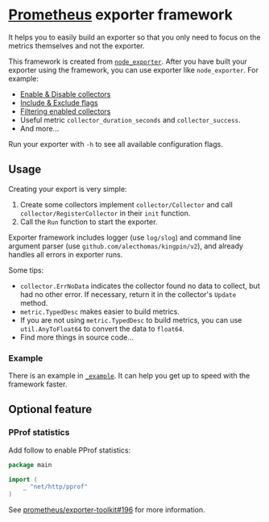 # [Prometheus](https://github.com/prometheus/prometheus) exporter framework

It helps you to easily build an exporter so that you only need to focus on the metrics themselves and not the exporter.

This framework is created from [`node_exporter`](https://github.com/prometheus/node_exporter). After you have built your exporter using the framework, you can use exporter like `node_exporter`. For example:

- [Enable & Disable collectors](https://github.com/prometheus/node_exporter/?tab=readme-ov-file#collectors)
- [Include & Exclude flags](https://github.com/prometheus/node_exporter/?tab=readme-ov-file#include--exclude-flags)
- [Filtering enabled collectors](https://github.com/prometheus/node_exporter/?tab=readme-ov-file#filtering-enabled-collectors)
- Useful metric `collector_duration_seconds` and `collector_success`.
- And more...

Run your exporter with `-h` to see all available configuration flags.

## Usage

Creating your export is very simple:

1. Create some collectors implement `collector/Collector` and call `collector/RegisterCollector` in their `init` function.
2. Call the `Run` function to start the exporter.

Exporter framework includes logger (use `log/slog`) and command line argument parser (use `github.com/alecthomas/kingpin/v2`), and already handles all errors in exporter runs.

Some tips:

- `collector.ErrNoData` indicates the collector found no data to collect, but had no other error. If necessary, return it in the collector's `Update` method.
- `metric.TypedDesc` makes easier to build metrics.
- If you are not using `metric.TypedDesc` to build metrics, you can use `util.AnyToFloat64` to convert the data to `float64`.
- Find more things in source code...

### Example

There is an example in [`_example`](https://github.com/rea1shane/exporter/tree/main/_example). It can help you get up to speed with the framework faster.

## Optional feature

### PProf statistics

Add follow to enable PProf statistics:

```go
package main

import (
	_ "net/http/pprof"
)
```

See [prometheus/exporter-toolkit#196](https://github.com/prometheus/exporter-toolkit/pull/196) for more information.
